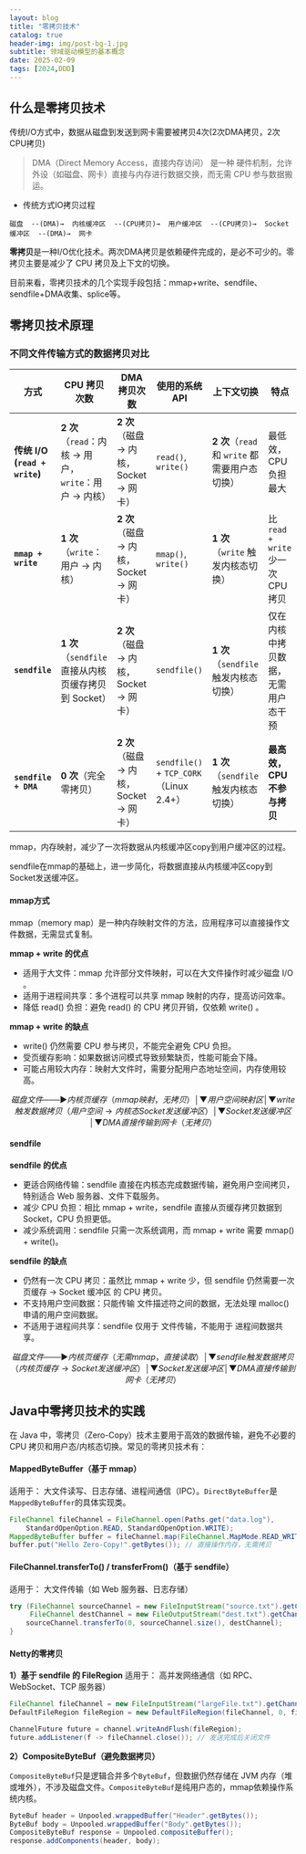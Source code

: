 ```yaml
---
layout: blog
title: "零拷贝技术"
catalog: true
header-img: img/post-bg-1.jpg
subtitle: 领域驱动模型的基本概念
date: 2025-02-09
tags: [2024,DDD]
---
```


## 什么是零拷贝技术
传统I/O方式中，数据从磁盘到发送到网卡需要被拷贝4次(2次DMA拷贝，2次CPU拷贝)
> DMA（Direct Memory Access，直接内存访问） 是一种 硬件机制，允许 外设（如磁盘、网卡）直接与内存进行数据交换，而无需 CPU 参与数据搬运。

+ 传统方式IO拷贝过程
```
磁盘  --(DMA)→  内核缓冲区  --(CPU拷贝)→  用户缓冲区  --(CPU拷贝)→  Socket 缓冲区  --(DMA)→  网卡
```

**零拷贝**是一种I/O优化技术。两次DMA拷贝是依赖硬件完成的，是必不可少的。零拷贝主要是减少了 CPU 拷贝及上下文的切换。

目前来看，零拷贝技术的几个实现手段包括：mmap+write、sendfile、sendfile+DMA收集、splice等。

## 零拷贝技术原理

### 不同文件传输方式的数据拷贝对比

| **方式**               | **CPU 拷贝次数** | **DMA 拷贝次数** | **使用的系统 API**        | **上下文切换** | **特点** |
|------------------------|----------------|----------------|----------------------|----------------|--------------|
| **传统 I/O (`read + write`)**  | **2 次**（`read`：内核 → 用户，`write`：用户 → 内核） | **2 次**（磁盘 → 内核，Socket → 网卡） | `read()`, `write()` | **2 次**（`read` 和 `write` 都需要用户态切换） | 最低效，CPU 负担最大 |
| **`mmap + write`**     | **1 次**（`write`：用户 → 内核） | **2 次**（磁盘 → 内核，Socket → 网卡） | `mmap()`, `write()` | **1 次**（`write` 触发内核态切换） | 比 `read + write` 少一次 CPU 拷贝 |
| **`sendfile`**         | **1 次**（`sendfile` 直接从内核页缓存拷贝到 Socket） | **2 次**（磁盘 → 内核，Socket → 网卡） | `sendfile()` | **1 次**（`sendfile` 触发内核态切换） | 仅在内核中拷贝数据，无需用户态干预 |
| **`sendfile + DMA`**   | **0 次**（完全零拷贝） | **2 次**（磁盘 → 内核，Socket → 网卡） | `sendfile()` + `TCP_CORK`（Linux 2.4+） | **1 次**（`sendfile` 触发内核态切换） | **最高效，CPU 不参与拷贝** |



mmap，内存映射，减少了一次将数据从内核缓冲区copy到用户缓冲区的过程。

sendfile在mmap的基础上，进一步简化，将数据直接从内核缓冲区copy到Socket发送缓冲区。

#### mmap方式
mmap（memory map）是一种内存映射文件的方法，应用程序可以直接操作文件数据，无需显式复制。

**mmap + write 的优点**
+ 适用于大文件：mmap 允许部分文件映射，可以在大文件操作时减少磁盘 I/O 。
+ 适用于进程间共享：多个进程可以共享 mmap 映射的内存，提高访问效率。
+ 降低 read() 负担：避免 read() 的 CPU 拷贝开销，仅依赖 write() 。

**mmap + write 的缺点**
+ write() 仍然需要 CPU 参与拷贝，不能完全避免 CPU 负担。
+ 受页缓存影响：如果数据访问模式导致频繁缺页，性能可能会下降。
+ 可能占用较大内存：映射大文件时，需要分配用户态地址空间，内存使用较高。

```math
磁盘文件  ───►  内核页缓存（mmap映射，无拷贝）
                      │
                      ▼
             用户空间映射区
                      │
                      ▼
      write  触发数据拷贝（用户空间 → 内核态 Socket 发送缓冲区）
                      │
                      ▼
           Socket 发送缓冲区
                      │
                      ▼
         DMA 直接传输到网卡（无拷贝）

```

#### sendfile
**sendfile 的优点**
+ 更适合网络传输：sendfile 直接在内核态完成数据传输，避免用户空间拷贝，特别适合 Web 服务器、文件下载服务。
+ 减少 CPU 负担：相比 mmap + write，sendfile 直接从页缓存拷贝数据到 Socket，CPU 负担更低。
+ 减少系统调用：sendfile 只需一次系统调用，而 mmap + write 需要 mmap() + write()。

**sendfile 的缺点**
+ 仍然有一次 CPU 拷贝：虽然比 mmap + write 少，但 sendfile 仍然需要一次 页缓存 → Socket 缓冲区 的 CPU 拷贝。
+ 不支持用户空间数据：只能传输 文件描述符之间的数据，无法处理 malloc() 申请的用户空间数据。
+ 不适用于进程间共享：sendfile 仅用于 文件传输，不能用于 进程间数据共享。


```math
磁盘文件  ───►  内核页缓存（无需 mmap，直接读取）
                      │
                      ▼
       sendfile 触发数据拷贝（内核页缓存 → Socket 发送缓冲区）
                      │
                      ▼
           Socket 发送缓冲区
                      │
                      ▼
         DMA 直接传输到网卡（无拷贝）
```


## Java中零拷贝技术的实践

在 Java 中，零拷贝（Zero-Copy）技术主要用于高效的数据传输，避免不必要的 CPU 拷贝和用户态/内核态切换。常见的零拷贝技术有：

#### MappedByteBuffer（基于 mmap） 
适用于： 大文件读写、日志存储、进程间通信（IPC）。`DirectByteBuffer`是`MappedByteBuffer`的具体实现类。
```java
FileChannel fileChannel = FileChannel.open(Paths.get("data.log"),
    StandardOpenOption.READ, StandardOpenOption.WRITE);
MappedByteBuffer buffer = fileChannel.map(FileChannel.MapMode.READ_WRITE, 0, fileChannel.size());
buffer.put("Hello Zero-Copy!".getBytes()); // 直接操作内存，无需拷贝
```

#### FileChannel.transferTo() / transferFrom()（基于 sendfile）
适用于： 大文件传输（如 Web 服务器、日志存储）
```java
try (FileChannel sourceChannel = new FileInputStream("source.txt").getChannel();
     FileChannel destChannel = new FileOutputStream("dest.txt").getChannel()) {
    sourceChannel.transferTo(0, sourceChannel.size(), destChannel);
}
```

#### Netty的零拷贝

**1）基于 sendfile 的 FileRegion**
适用于： 高并发网络通信（如 RPC、WebSocket、TCP 服务器）
```java
FileChannel fileChannel = new FileInputStream("largeFile.txt").getChannel();
DefaultFileRegion fileRegion = new DefaultFileRegion(fileChannel, 0, fileChannel.size());

ChannelFuture future = channel.writeAndFlush(fileRegion);
future.addListener(f -> fileChannel.close()); // 发送完成后关闭文件
```


**2）CompositeByteBuf（避免数据拷贝）**

`CompositeByteBuf`只是逻辑合并多个`ByteBuf`，但数据仍然存储在 JVM 内存（堆或堆外），不涉及磁盘文件。`CompositeByteBuf`是纯用户态的，mmap依赖操作系统内核。
```java
ByteBuf header = Unpooled.wrappedBuffer("Header".getBytes());
ByteBuf body = Unpooled.wrappedBuffer("Body".getBytes());
CompositeByteBuf response = Unpooled.compositeBuffer();
response.addComponents(header, body);
```